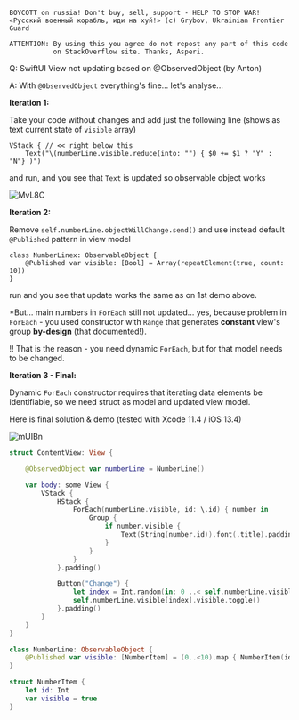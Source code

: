 ```
BOYCOTT on russia! Don't buy, sell, support - HELP TO STOP WAR!
«Русский военный корабль, иди на хуй!» (c) Grybov, Ukrainian Frontier Guard

ATTENTION: By using this you agree do not repost any part of this code
           on StackOverflow site. Thanks, Asperi.
```

Q: SwiftUI View not updating based on @ObservedObject (by Anton)

A: With `@ObservedObject` everything's fine... let's analyse...

**Iteration 1:**

Take your code without changes and add just the following line (shows as text current state of `visible` array)

```
VStack { // << right below this
    Text("\(numberLine.visible.reduce(into: "") { $0 += $1 ? "Y" : "N"} )")
```

and run, and you see that `Text` is updated so observable object works

![MvL8C](https://user-images.githubusercontent.com/62171579/163551857-fd6d64e0-06dc-46a3-ab16-4cdf3449f7e5.gif)


**Iteration 2:**

Remove `self.numberLine.objectWillChange.send()` and use instead default `@Published` pattern in view model

```
class NumberLinex: ObservableObject {
    @Published var visible: [Bool] = Array(repeatElement(true, count: 10))
}
```

run and you see that update works the same as on 1st demo above. 

*But... main numbers in `ForEach` still not updated... yes, because problem in `ForEach` - you used constructor with `Range` that generates **constant** view's group **by-design** (that documented!). 

!! That is the reason - you need dynamic `ForEach`, but for that model needs to be changed.

**Iteration 3 - Final:**

Dynamic `ForEach` constructor requires that iterating data elements be identifiable, so we need struct as model and updated view model.

Here is final solution & demo (tested with Xcode 11.4 / iOS 13.4)

![mUIBn](https://user-images.githubusercontent.com/62171579/163551893-9ffbb965-f880-4229-9995-ae28ba43e72b.gif)


```swift
struct ContentView: View {

    @ObservedObject var numberLine = NumberLine()

    var body: some View {
        VStack {
            HStack {
                ForEach(numberLine.visible, id: \.id) { number in
                    Group {
                        if number.visible {
                            Text(String(number.id)).font(.title).padding(5)
                        }
                    }
                }
            }.padding()

            Button("Change") {
                let index = Int.random(in: 0 ..< self.numberLine.visible.count)
                self.numberLine.visible[index].visible.toggle()
            }.padding()
        }
    }
}

class NumberLine: ObservableObject {
    @Published var visible: [NumberItem] = (0..<10).map { NumberItem(id: $0) }
}

struct NumberItem {
    let id: Int
    var visible = true
}
```

